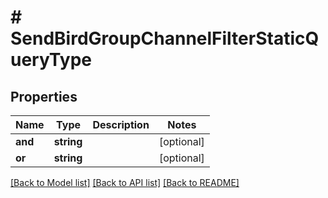 # # SendBirdGroupChannelFilterStaticQueryType

## Properties

Name | Type | Description | Notes
------------ | ------------- | ------------- | -------------
**and** | **string** |  | [optional]
**or** | **string** |  | [optional]

[[Back to Model list]](../../README.md#models) [[Back to API list]](../../README.md#endpoints) [[Back to README]](../../README.md)
